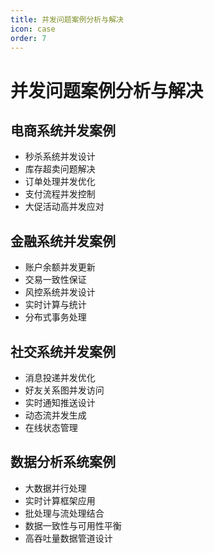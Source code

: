 ```yaml
---
title: 并发问题案例分析与解决
icon: case
order: 7
---
```


# 并发问题案例分析与解决

## 电商系统并发案例

- 秒杀系统并发设计
- 库存超卖问题解决
- 订单处理并发优化
- 支付流程并发控制
- 大促活动高并发应对

## 金融系统并发案例

- 账户余额并发更新
- 交易一致性保证
- 风控系统并发设计
- 实时计算与统计
- 分布式事务处理

## 社交系统并发案例

- 消息投递并发优化
- 好友关系图并发访问
- 实时通知推送设计
- 动态流并发生成
- 在线状态管理

## 数据分析系统案例

- 大数据并行处理
- 实时计算框架应用
- 批处理与流处理结合
- 数据一致性与可用性平衡
- 高吞吐量数据管道设计
